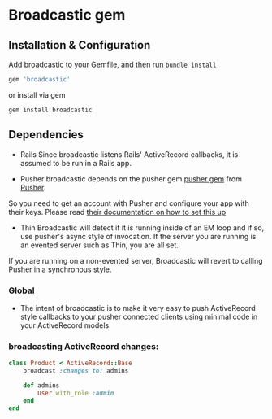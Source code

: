 Broadcastic gem
==========

## Installation & Configuration

Add broadcastic to your Gemfile, and then run `bundle install`

```ruby
gem 'broadcastic'
```

or install via gem

    gem install broadcastic

## Dependencies

- Rails
Since broadcastic listens Rails' ActiveRecord callbacks, it is assumed to be run in a Rails app.

- Pusher
broadcastic depends on the pusher gem [pusher gem](https://github.com/pusher/pusher-gem) from [Pusher](http://pusher.com).

So you need to get an account with Pusher and configure your app with their keys. Please read [their documentation on how to set this up](https://github.com/pusher/pusher-gem)

- Thin
Broadcastic will detect if it is running inside of an EM loop and if so, use pusher's async style of invocation. If the server you are running is an evented server such as Thin, you are all set.

If you are running on a non-evented server, Broadcastic will revert to calling Pusher in a synchronous style.

### Global
 - The intent of broadcastic is to make it very easy to push ActiveRecord style callbacks to
 your pusher connected clients using minimal code in your ActiveRecord models.

### broadcasting ActiveRecord changes:

```ruby
class Product < ActiveRecord::Base
	broadcast :changes to: admins

	def admins
		User.with_role :admin
	end
end
```